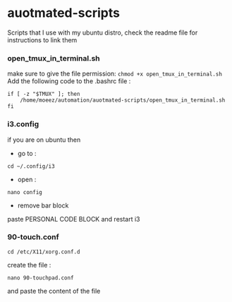 # auotmated-scripts

Scripts that I use with my ubuntu distro, check the readme file for instructions to link them

### open_tmux_in_terminal.sh

make sure to give the file permission:
`chmod +x open_tmux_in_terminal.sh`
Add the following code to the .bashrc file :

```
if [ -z "$TMUX" ]; then
	/home/moeez/automation/auotmated-scripts/open_tmux_in_terminal.sh
fi
```
### i3.config 
if you are on ubuntu then 

* go to :
```
cd ~/.config/i3
```
* open : 
```
nano config
```
* remove bar block 

paste PERSONAL CODE BLOCK and restart i3

### 90-touch.conf

```
cd /etc/X11/xorg.conf.d
```
create the file : 

```
nano 90-touchpad.conf 
```

and paste the content of the file







